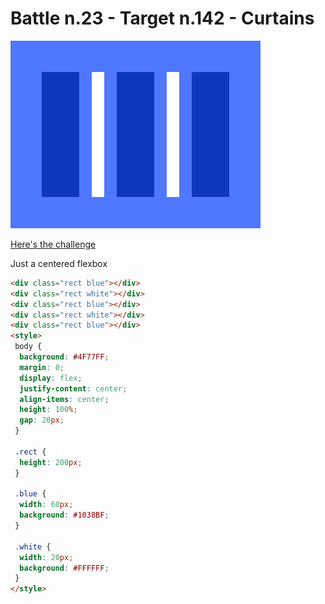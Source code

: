# Battle n.23 - Target n.142 - Curtains

![challenge image](142.png)

[Here's the challenge](https://cssbattle.dev/play/142)

Just a centered flexbox

```html
<div class="rect blue"></div>
<div class="rect white"></div>
<div class="rect blue"></div>
<div class="rect white"></div>
<div class="rect blue"></div>
<style>
 body {
  background: #4F77FF;
  margin: 0;
  display: flex;
  justify-content: center;
  align-items: center;
  height: 100%;
  gap: 20px;
 }
 
 .rect {
  height: 200px;
 }
 
 .blue {
  width: 60px;
  background: #1038BF;
 }
  
 .white {
  width: 20px;
  background: #FFFFFF;
 }
</style>
```
